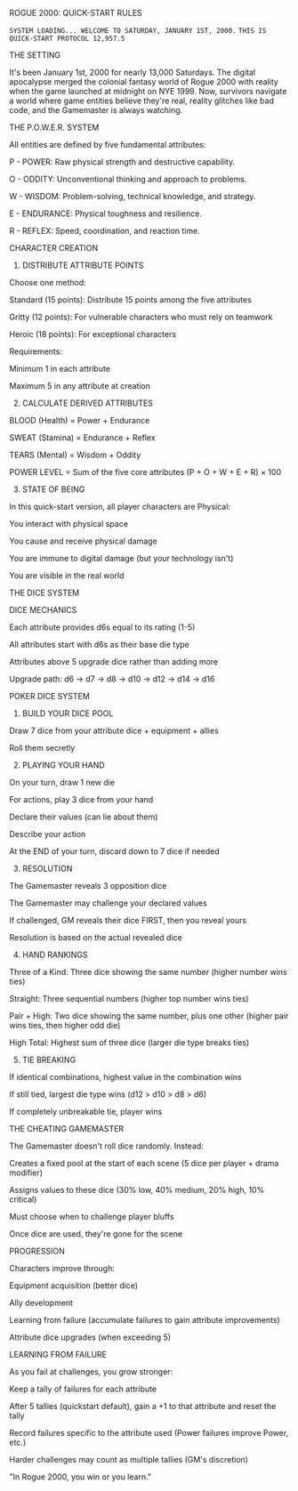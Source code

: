 ROGUE 2000: QUICK-START RULES

`SYSTEM LOADING... WELCOME TO SATURDAY, JANUARY 1ST, 2000.` `THIS IS QUICK-START PROTOCOL 12,957.5`

THE SETTING

It's been January 1st, 2000 for nearly 13,000 Saturdays. The digital apocalypse merged the colonial fantasy world of Rogue 2000 with reality when the game launched at midnight on NYE 1999. Now, survivors navigate a world where game entities believe they're real, reality glitches like bad code, and the Gamemaster is always watching.

THE P.O.W.E.R. SYSTEM

All entities are defined by five fundamental attributes:

P - POWER: Raw physical strength and destructive capability.

O - ODDITY: Unconventional thinking and approach to problems.

W - WISDOM: Problem-solving, technical knowledge, and strategy.

E - ENDURANCE: Physical toughness and resilience.

R - REFLEX: Speed, coordination, and reaction time.

CHARACTER CREATION

1. DISTRIBUTE ATTRIBUTE POINTS

Choose one method:

Standard (15 points): Distribute 15 points among the five attributes

Gritty (12 points): For vulnerable characters who must rely on teamwork

Heroic (18 points): For exceptional characters

Requirements:

Minimum 1 in each attribute

Maximum 5 in any attribute at creation

2. CALCULATE DERIVED ATTRIBUTES

BLOOD (Health) = Power + Endurance

SWEAT (Stamina) = Endurance + Reflex

TEARS (Mental) = Wisdom + Oddity

POWER LEVEL = Sum of the five core attributes (P + O + W + E + R) × 100

3. STATE OF BEING

In this quick-start version, all player characters are Physical:

You interact with physical space

You cause and receive physical damage

You are immune to digital damage (but your technology isn't)

You are visible in the real world

THE DICE SYSTEM

DICE MECHANICS

Each attribute provides d6s equal to its rating (1-5)

All attributes start with d6s as their base die type

Attributes above 5 upgrade dice rather than adding more

Upgrade path: d6 → d7 → d8 → d10 → d12 → d14 → d16

POKER DICE SYSTEM

1. BUILD YOUR DICE POOL

Draw 7 dice from your attribute dice + equipment + allies

Roll them secretly

2. PLAYING YOUR HAND

On your turn, draw 1 new die

For actions, play 3 dice from your hand

Declare their values (can lie about them)

Describe your action

At the END of your turn, discard down to 7 dice if needed

3. RESOLUTION

The Gamemaster reveals 3 opposition dice

The Gamemaster may challenge your declared values

If challenged, GM reveals their dice FIRST, then you reveal yours

Resolution is based on the actual revealed dice

4. HAND RANKINGS

Three of a Kind: Three dice showing the same number (higher number wins ties)

Straight: Three sequential numbers (higher top number wins ties)

Pair + High: Two dice showing the same number, plus one other (higher pair wins ties, then higher odd die)

High Total: Highest sum of three dice (larger die type breaks ties)

5. TIE BREAKING

If identical combinations, highest value in the combination wins

If still tied, largest die type wins (d12 > d10 > d8 > d6)

If completely unbreakable tie, player wins

THE CHEATING GAMEMASTER

The Gamemaster doesn't roll dice randomly. Instead:

Creates a fixed pool at the start of each scene (5 dice per player + drama modifier)

Assigns values to these dice (30% low, 40% medium, 20% high, 10% critical)

Must choose when to challenge player bluffs

Once dice are used, they're gone for the scene

PROGRESSION

Characters improve through:

Equipment acquisition (better dice)

Ally development

Learning from failure (accumulate failures to gain attribute improvements)

Attribute dice upgrades (when exceeding 5)

LEARNING FROM FAILURE

As you fail at challenges, you grow stronger:

Keep a tally of failures for each attribute

After 5 tallies (quickstart default), gain a +1 to that attribute and reset the tally

Record failures specific to the attribute used (Power failures improve Power, etc.)

Harder challenges may count as multiple tallies (GM's discretion)

"In Rogue 2000, you win or you learn."